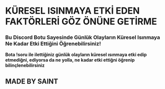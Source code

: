 # KÜRESEL ISINMAYA ETKİ EDEN FAKTÖRLERİ GÖZ ÖNÜNE GETİRME

### Bu Discord Botu Sayesinde Günlük Olayların Küresel Isınmaya Ne Kadar Etki Ettiğini Öğrenebilirsiniz!

**Bota !soru ile ilettiğiniz günlük olayların küresel ısınmaya etki edip etmediğni, ediyorsa da ne yolla, ne kadar etki ettiğni öğrenip bilinçlenebilirsiniz**



## MADE BY SAINT
